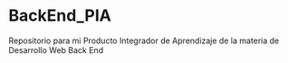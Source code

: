 # BackEnd_PIA
Repositorio para mi Producto Integrador de Aprendizaje de la materia de Desarrollo Web Back End
